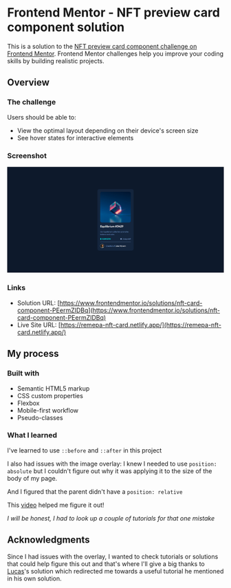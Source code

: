 # Frontend Mentor - NFT preview card component solution

This is a solution to the [NFT preview card component challenge on Frontend Mentor](https://www.frontendmentor.io/challenges/nft-preview-card-component-SbdUL_w0U). Frontend Mentor challenges help you improve your coding skills by building realistic projects.

## Overview

### The challenge

Users should be able to:

- View the optimal layout depending on their device's screen size
- See hover states for interactive elements

### Screenshot

![](/images/Screenshot1.png)

### Links

- Solution URL: [https://www.frontendmentor.io/solutions/nft-card-component-PEermZIDBq](https://www.frontendmentor.io/solutions/nft-card-component-PEermZIDBq)
- Live Site URL: [https://remepa-nft-card.netlify.app/](https://remepa-nft-card.netlify.app/)

## My process

### Built with

- Semantic HTML5 markup
- CSS custom properties
- Flexbox
- Mobile-first workflow
- Pseudo-classes

### What I learned

I've learned to use `::before` and `::after` in this project

I also had issues with the image overlay:
I knew I needed to use `position: absolute` but I couldn't figure out why it was applying it to the size of the body of my page.

And I figured that the parent didn't have a `position: relative`

This [video](https://www.youtube.com/watch?v=exb2ab72Xhs) helped me figure it out!

_I will be honest, I had to look up a couple of tutorials for that one mistake_

## Acknowledgments

Since I had issues with the overlay, I wanted to check tutorials or solutions that could help figure this out and that's where I'll give a big thanks to [Lucas](https://www.frontendmentor.io/profile/correlucas)'s solution which redirected me towards a useful tutorial he mentioned in his own solution.
